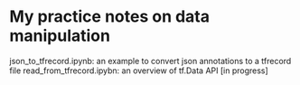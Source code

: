# My practice notes on data manipulation


json_to_tfrecord.ipynb: an example to convert json annotations to a tfrecord file
read_from_tfrecord.ipybn: an overview of tf.Data API  [in progress]

